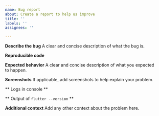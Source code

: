 ```yaml
---
name: Bug report
about: Create a report to help us improve
title: ''
labels: ''
assignees: ''

---
```


**Describe the bug**
A clear and concise description of what the bug is.

**Reproducible code**

**Expected behavior**
A clear and concise description of what you expected to happen.

**Screenshots**
If applicable, add screenshots to help explain your problem.

** Logs in console **

** Output of `flutter --version` **


**Additional context**
Add any other context about the problem here.
